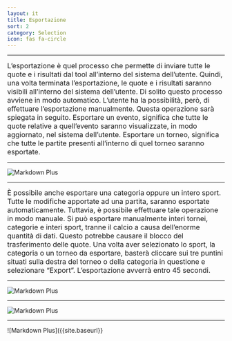 ```yaml
---
layout: it
title: Esportazione
sort: 2
category: Selection
icon: fas fa-circle
---
```

<p class="message">
    
</p>

---

 <font size="3">L’esportazione è quel processo che permette di inviare tutte le quote e i risultati dal tool all’interno del sistema dell’utente. Quindi, una volta terminata l’esportazione, le quote e i risultati saranno visibili all’interno del sistema dell’utente. Di solito questo processo avviene in modo automatico. L’utente ha la possibilità, però, di effettuare l’esportazione manualmente. Questa operazione sarà spiegata in seguito. Esportare un evento, significa che tutte le quote relative a quell’evento saranno visualizzate, in modo aggiornato, nel sistema dell’utente. Esportare un torneo, significa che tutte le partite presenti all’interno di quel torneo saranno esportate.</font>

---

![Markdown Plus]({{site.baseurl}}/public/images/gestione-quote/Oam-tool-export-tournament-and-match.png)

---

<font size="3">È possibile anche esportare una categoria oppure un intero sport. Tutte le modifiche apportate ad una partita, saranno esportate automaticamente. Tuttavia, è possibile effettuare tale operazione in modo manuale. Si può esportare manualmente interi tornei, categorie e interi sport, tranne il calcio a causa dell’enorme quantità di dati. Questo potrebbe causare il blocco del trasferimento delle quote. Una volta aver selezionato lo sport, la categoria o un torneo da esportare, basterà cliccare sui tre puntini situati sulla destra del torneo o della categoria in questione e selezionare “Export”. L’esportazione avverrà entro 45 secondi.</font>

---

![Markdown Plus]({{site.baseurl}}/public/images/gestione-quote/Oam-tool-export-1.png)

---

![Markdown Plus]({{site.baseurl}}/public/images/gestione-quote/Oam-tool-export-category.png)

---

![Markdown Plus]({{site.baseurl}}

